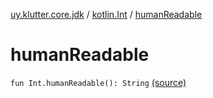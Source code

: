 [uy.klutter.core.jdk](../index.md) / [kotlin.Int](index.md) / [humanReadable](.)


# humanReadable
<code>fun Int.humanReadable(): String</code> [(source)](https://github.com/kohesive/klutter/blob/master/core-jdk6/src/main/kotlin/uy/klutter/core/jdk/Numbers.kt#L37)<br/>

